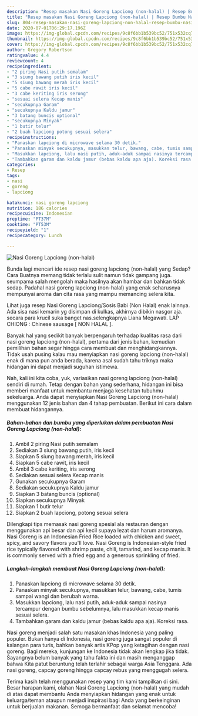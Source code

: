 ```yaml
---
description: "Resep masakan Nasi Goreng Lapciong (non-halal) | Resep Bumbu Nasi Goreng Lapciong (non-halal) Yang Paling Enak"
title: "Resep masakan Nasi Goreng Lapciong (non-halal) | Resep Bumbu Nasi Goreng Lapciong (non-halal) Yang Paling Enak"
slug: 804-resep-masakan-nasi-goreng-lapciong-non-halal-resep-bumbu-nasi-goreng-lapciong-non-halal-yang-paling-enak
date: 2020-07-01T06:29:17.196Z
image: https://img-global.cpcdn.com/recipes/9c8f6bb1b539bc52/751x532cq70/nasi-goreng-lapciong-non-halal-foto-resep-utama.jpg
thumbnail: https://img-global.cpcdn.com/recipes/9c8f6bb1b539bc52/751x532cq70/nasi-goreng-lapciong-non-halal-foto-resep-utama.jpg
cover: https://img-global.cpcdn.com/recipes/9c8f6bb1b539bc52/751x532cq70/nasi-goreng-lapciong-non-halal-foto-resep-utama.jpg
author: Gregory Robertson
ratingvalue: 4.4
reviewcount: 4
recipeingredient:
- "2 piring Nasi putih semalam"
- "3 siung bawang putih iris kecil"
- "5 siung bawang merah iris kecil"
- "5 cabe rawit iris kecil"
- "3 cabe keriting iris serong"
- "sesuai selera Kecap manis"
- "secukupnya Garam"
- "secukupnya Kaldu jamur"
- "3 batang buncis optional"
- "secukupnya Minyak"
- "1 butir telur"
- "2 buah lapciong potong sesuai selera"
recipeinstructions:
- "Panaskan lapciong di microwave selama 30 detik."
- "Panaskan minyak secukupnya, masukkan telur, bawang, cabe, tumis sampai wangi dan berubah warna."
- "Masukkan lapciong, lalu nasi putih, aduk-aduk sampai nasinya tercampur dengan bumbu sebelumnya, lalu masukkan kecap manis sesuai selera."
- "Tambahkan garam dan kaldu jamur (bebas kaldu apa aja). Koreksi rasa."
categories:
- Resep
tags:
- nasi
- goreng
- lapciong

katakunci: nasi goreng lapciong 
nutrition: 186 calories
recipecuisine: Indonesian
preptime: "PT37M"
cooktime: "PT53M"
recipeyield: "1"
recipecategory: Lunch

---
```



![Nasi Goreng Lapciong (non-halal)](https://img-global.cpcdn.com/recipes/9c8f6bb1b539bc52/751x532cq70/nasi-goreng-lapciong-non-halal-foto-resep-utama.jpg)

Bunda lagi mencari ide resep nasi goreng lapciong (non-halal) yang Sedap? Cara Buatnya memang tidak terlalu sulit namun tidak gampang juga. seumpama salah mengolah maka hasilnya akan hambar dan bahkan tidak sedap. Padahal nasi goreng lapciong (non-halal) yang enak seharusnya mempunyai aroma dan cita rasa yang mampu memancing selera kita.

Lihat juga resep Nasi Goreng Lapciong/Sosis Babi (Non Halal) enak lainnya. Ada sisa nasi kemarin yg disimpan di kulkas, akhirnya dibikin nasgor aja. secara para krucil suka banget nas.selengkapnya Liana Megawati. LAP CHIONG : Chinese sausage [ NON HALAL ].

Banyak hal yang sedikit banyak berpengaruh terhadap kualitas rasa dari nasi goreng lapciong (non-halal), pertama dari jenis bahan, kemudian pemilihan bahan segar hingga cara membuat dan menghidangkannya. Tidak usah pusing kalau mau menyiapkan nasi goreng lapciong (non-halal) enak di mana pun anda berada, karena asal sudah tahu triknya maka hidangan ini dapat menjadi suguhan istimewa.


Nah, kali ini kita coba, yuk, variasikan nasi goreng lapciong (non-halal) sendiri di rumah. Tetap dengan bahan yang sederhana, hidangan ini bisa memberi manfaat untuk membantu menjaga kesehatan tubuhmu sekeluarga. Anda dapat menyiapkan Nasi Goreng Lapciong (non-halal) menggunakan 12 jenis bahan dan 4 tahap pembuatan. Berikut ini cara dalam membuat hidangannya.

<!--inarticleads1-->

##### Bahan-bahan dan bumbu yang diperlukan dalam pembuatan Nasi Goreng Lapciong (non-halal):

1. Ambil 2 piring Nasi putih semalam
1. Sediakan 3 siung bawang putih, iris kecil
1. Siapkan 5 siung bawang merah, iris kecil
1. Siapkan 5 cabe rawit, iris kecil
1. Ambil 3 cabe keriting, iris serong
1. Sediakan sesuai selera Kecap manis
1. Gunakan secukupnya Garam
1. Sediakan secukupnya Kaldu jamur
1. Siapkan 3 batang buncis (optional)
1. Siapkan secukupnya Minyak
1. Siapkan 1 butir telur
1. Siapkan 2 buah lapciong, potong sesuai selera


Dilengkapi tips memasak nasi goreng spesial ala restauran dengan menggunakan api besar dan api kecil supaya lezat dan harum aromanya. Nasi Goreng is an Indonesian Fried Rice loaded with chicken and sweet, spicy, and savory flavors you&#39;ll love. Nasi Goreng is Indonesian-style fried rice typically flavored with shrimp paste, chili, tamarind, and kecap manis. It is commonly served with a fried egg and a generous sprinkling of fried. 

<!--inarticleads2-->

##### Langkah-langkah membuat Nasi Goreng Lapciong (non-halal):

1. Panaskan lapciong di microwave selama 30 detik.
1. Panaskan minyak secukupnya, masukkan telur, bawang, cabe, tumis sampai wangi dan berubah warna.
1. Masukkan lapciong, lalu nasi putih, aduk-aduk sampai nasinya tercampur dengan bumbu sebelumnya, lalu masukkan kecap manis sesuai selera.
1. Tambahkan garam dan kaldu jamur (bebas kaldu apa aja). Koreksi rasa.


Nasi goreng menjadi salah satu masakan khas Indonesia yang paling populer. Bukan hanya di Indonesia, nasi goreng juga sangat populer di kalangan para turis, bahkan banyak artis KPop yang ketagihan dengan nasi goreng. Bagi mereka, kunjungan ke Indonesia tidak akan lengkap jika tidak. Sayangnya belum banyak yang tahu fakta ini dan masih menganggap bahwa Kita patut beruntung telah terlahir sebagai warga Asia Tenggara. Ada nasi goreng, capcay goreng hingga capcay rebus yang menggugah selera. 

Terima kasih telah menggunakan resep yang tim kami tampilkan di sini. Besar harapan kami, olahan Nasi Goreng Lapciong (non-halal) yang mudah di atas dapat membantu Anda menyiapkan hidangan yang enak untuk keluarga/teman ataupun menjadi inspirasi bagi Anda yang berkeinginan untuk berjualan makanan. Semoga bermanfaat dan selamat mencoba!
